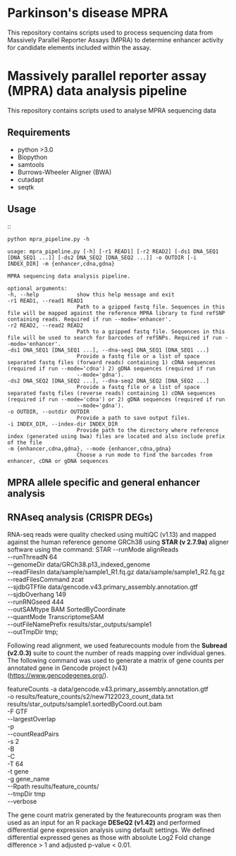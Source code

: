 # Parkinson's disease MPRA 

This repository contains scripts used to process sequencing data from Massively Parallel Reporter Assays (MPRA) to determine enhancer activity for candidate elements included within the assay.

# Massively parallel reporter assay (MPRA) data analysis pipeline

This repository contains scripts used to analyse MPRA sequencing 
data
     
## Requirements

* python >3.0
* Biopython
* samtools
* Burrows-Wheeler Aligner (BWA)
* cutadapt
* seqtk

## Usage

::

    python mpra_pipeline.py -h

    usage: mpra_pipeline.py [-h] [-r1 READ1] [-r2 READ2] [-ds1 DNA_SEQ1 [DNA_SEQ1 ...]] [-ds2 DNA_SEQ2 [DNA_SEQ2 ...]] -o OUTDIR [-i INDEX_DIR] -m {enhancer,cdna,gdna}

    MPRA sequencing data analysis pipeline.

    optional arguments:
    -h, --help            show this help message and exit
    -r1 READ1, --read1 READ1
                          Path to a gzipped fastq file. Sequences in this file will be mapped against the reference MPRA library to find refSNP containing reads. Required if run --mode='enhancer'.
    -r2 READ2, --read2 READ2
                          Path to a gzipped fastq file. Sequences in this file will be used to search for barcodes of refSNPs. Required if run --mode='enhancer'.
    -ds1 DNA_SEQ1 [DNA_SEQ1 ...], --dna-seq1 DNA_SEQ1 [DNA_SEQ1 ...]
                          Provide a fastq file or a list of space separated fastq files (forward reads) containing 1) cDNA sequences (required if run --mode='cdna') 2) gDNA sequences (required if run
                          --mode='gdna').
    -ds2 DNA_SEQ2 [DNA_SEQ2 ...], --dna-seq2 DNA_SEQ2 [DNA_SEQ2 ...]
                          Provide a fastq file or a list of space separated fastq files (reverse reads) containing 1) cDNA sequences (required if run --mode='cdna') or 2) gDNA sequences (required if run
                          --mode='gdna').
    -o OUTDIR, --outdir OUTDIR
                          Provide a path to save output files.
    -i INDEX_DIR, --index-dir INDEX_DIR
                          Provide path to the directory where reference index (generated using bwa) files are located and also include prefix of the file
    -m {enhancer,cdna,gdna}, --mode {enhancer,cdna,gdna}
                          Choose a run mode to find the barcodes from enhancer, cDNA or gDNA sequences

## MPRA allele specific and general enhancer analysis 

## RNAseq analysis (CRISPR DEGs)

RNA-seq reads were quality checked using multiQC (v1.13) and mapped against the human reference genome GRCh38 using **STAR (v 2.7.9a)** aligner software using the command:
STAR --runMode alignReads \
         --runThreadN 64 \
         --genomeDir data/GRCh38.p13_indexed_genome \
         --readFilesIn data/sample/sample1_R1.fq.gz data/sample/sample1_R2.fq.gz \
         --readFilesCommand zcat \
         --sjdbGTFfile data/gencode.v43.primary_assembly.annotation.gtf \
         --sjdbOverhang 149 \
         --runRNGseed 444 \
         --outSAMtype BAM SortedByCoordinate \
         --quantMode TranscriptomeSAM \
         --outFileNamePrefix results/star_outputs/sample1 \
        --outTmpDir tmp;

Following read alignment, we used featurecounts module from the **Subread (v2.0.3)** suite to count the number of reads mapping over individual genes. The following command was used to generate a matrix of gene counts per annotated gene in Gencode project (v43) (https://www.gencodegenes.org/). 

featureCounts 
    -a data/gencode.v43.primary_assembly.annotation.gtf \
    -o results/feature_counts/s2/new7122023_count_data.txt \
    results/star_outputs/sample1.sortedByCoord.out.bam \
    -F GTF \
    --largestOverlap \
    -p \
    --countReadPairs \
    -s 2 \
    -B \
    -C \
    -T 64 \
    -t gene \
    -g gene_name \
    --Rpath results/feature_counts/ \
    --tmpDir tmp \
    --verbose

The gene count matrix generated by the featurecounts program was then used as an input for an R package **DESeQ2 (v1.42)** and performed differential gene expression analysis using default settings. We defined differential expressed genes as those with absolute Log2 Fold change difference > 1 and adjusted p-value < 0.01. 
